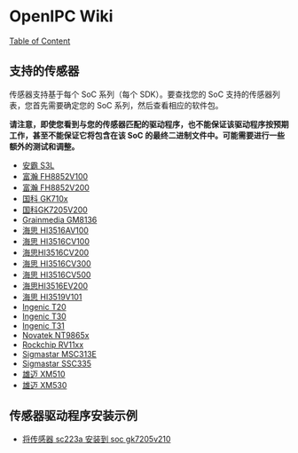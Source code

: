 # OpenIPC Wiki
[Table of Content](../README.md)

支持的传感器
-----------------

传感器支持基于每个 SoC 系列（每个 SDK）。要查找您的 SoC 支持的传感器列表，您首先需要确定您的 SoC 系列，然后查看相应的软件包。

__请注意，即使您看到与您的传感器匹配的驱动程序，也不能保证该驱动程序按预期工作，甚至不能保证它将包含在该 SoC 的最终二进制文件中。可能需要进行一些额外的测试和调整。__

- [安霸 S3L](https://github.com/OpenIPC/firmware/tree/master/general/package/ambarella-osdrv-s3l/files/sensor)
- [富瀚 FH8852V100](https://github.com/OpenIPC/firmware/tree/master/general/package/fullhan-osdrv-fh8852v100/files/sensor)
- [富瀚 FH8852V200](https://github.com/OpenIPC/firmware/tree/master/general/package/fullhan-osdrv-fh8852v200/files/sensor)
- [国科 GK710x](https://github.com/OpenIPC/firmware/tree/master/general/package/goke-osdrv-gk710x/files/sensor)
- [国科GK7205V200](https://github.com/OpenIPC/firmware/tree/master/general/package/goke-osdrv-gk7205v200/files/sensor)
- [Grainmedia GM8136](https://github.com/OpenIPC/firmware/tree/master/general/package/grainmedia-osdrv-gm8136/files/sensor)
- [海思 HI3516AV100](https://github.com/OpenIPC/firmware/tree/master/general/package/hisilicon-osdrv-hi3516av100/files/sensor)
- [海思 HI3516CV100](https://github.com/OpenIPC/firmware/tree/master/general/package/hisilicon-osdrv-hi3516cv100/files/sensor)
- [海思HI3516CV200](https://github.com/OpenIPC/firmware/tree/master/general/package/hisilicon-osdrv-hi3516cv200/files/sensor)
- [海思 HI3516CV300](https://github.com/OpenIPC/firmware/tree/master/general/package/hisilicon-osdrv-hi3516cv300/files/sensor)
- [海思 HI3516CV500](https://github.com/OpenIPC/firmware/tree/master/general/package/hisilicon-osdrv-hi3516cv500/files/sensor)
- [海思HI3516EV200](https://github.com/OpenIPC/firmware/tree/master/general/package/hisilicon-osdrv-hi3516ev200/files/sensor)
- [海思 HI3519V101](https://github.com/OpenIPC/firmware/tree/master/general/package/hisilicon-osdrv-hi3519v101/files/sensor)
- [Ingenic T20](https://github.com/OpenIPC/firmware/tree/master/general/package/ingenic-osdrv-t20/files/kmod)
- [Ingenic T30](https://github.com/OpenIPC/firmware/tree/master/general/package/ingenic-osdrv-t30/files/kmod)
- [Ingenic T31](https://github.com/OpenIPC/firmware/tree/master/general/package/ingenic-osdrv-t31/files/kmod)
- [Novatek NT9865x](https://github.com/OpenIPC/firmware/tree/master/general/package/novatek-osdrv-nt9856x/files/sensor)
- [Rockchip RV11xx](https://github.com/OpenIPC/firmware/tree/master/general/package/rockchip-osdrv-rv11xx/files/sensor)
- [Sigmastar MSC313E](https://github.com/OpenIPC/firmware/tree/master/general/package/sigmastar-osdrv-msc313e/files/sensor)
- [Sigmastar SSC335](https://github.com/OpenIPC/firmware/tree/master/general/package/sigmastar-osdrv-ssc335/files/sensor)
- [雄迈 XM510](https://github.com/OpenIPC/firmware/tree/master/general/package/xiongmai-osdrv-xm510/files/sensor)
- [雄迈 XM530](https://github.com/OpenIPC/firmware/tree/master/general/package/xiongmai-osdrv-xm530/files/sensor)

传感器驱动程序安装示例 
----------------------------------

- [将传感器 sc223a 安装到 soc gk7205v210](firmware-sensor-install-sc223a.md)

